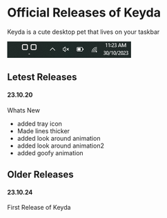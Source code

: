# Official Releases of Keyda
Keyda is a cute desktop pet that lives on your taskbar

![Image of Keyda on taskbar](https://github.com/HuskiGames/Keyda-Releases/blob/main/README-Files/image-on-taskbar.png)


## Letest Releases
#### 23.10.20
Whats New
- added tray icon
- Made lines thicker
- added look around animation
- added look around animation2
- added goofy animation

## Older Releases
#### 23.10.24
First Release of Keyda

